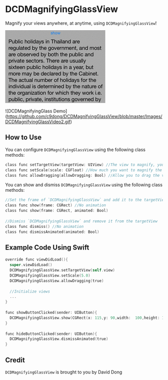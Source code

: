 # DCDMagnifyingGlassView

Magnify your views anywhere, at anytime, using `DCDMagnifyingGlassView`!

![DCDMagnifyingGlass Demo](https://github.com/c9dong/DCDMagnifyingGlassView/blob/master/Images/DCDMagnifyingGlassVideo1.gif)

![DCDMagnifyingGlass Demo] (https://github.com/c9dong/DCDMagnifyingGlassView/blob/master/Images/DCDMagnifyingGlassVideo2.gif)

## How to Use

You can configure `DCDMagnifyingGlassView` using the following class methods:

```objective-c
class func setTargetView(targetView: UIView) //The view to magnify, you must set this for the view to work
class func setScale(scale: CGFloat) //How much you want to magnify the view, default is 2x
class func allowDragging(allowDragging: Bool) //Allow you to drag the view, default is false
```

You can show and dismiss `DCDMagnifyingGlassView` using the following class methods:

```objective-c
//Set the frame of `DCDMagnifyingGlassView` and add it to the targetView
class func show(frame: CGRect) //No animation
class func show(frame: CGRect, animated: Bool)

//Dismiss `DCDMagnifyingGlassView` and remove it from the targetView
class func dismiss() //No animation
class func dismissAnimated(animated: Bool)
```

## Example Code Using Swift

```objective-c
override func viewDidLoad(){
  super.viewDidLoad()
  DCDMagnifyingGlassView.setTargetView(self.view)
  DCDMagnifyingGlassView.setScale(5.0)
  DCDMagnifyingGlassView.allowDragging(true)
  
  //Initialize views
  ...
}

func showButtonClicked(sender: UIButton){
  DCDMagnifyingGlassView.show(CGRect(x: 115,y: 90,width:  100,height: 100), animated: true)
}

func hideButtonClicked(sender: UIButton){
  DCDMagnifyingGlassView.dismissAnimated(true)
}
```

## Credit

`DCDMagnifyingGlassView` is brought to you by David Dong

